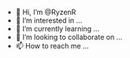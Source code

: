 - 👋 Hi, I’m @RyzenR
- 👀 I’m interested in ...
- 🌱 I’m currently learning ...
- 💞️ I’m looking to collaborate on ...
- 📫 How to reach me ...

<!---
RyzenR/RyzenR is a ✨ special ✨ repository because its `README.md` (this file) appears on your GitHub profile.
You can click the Preview link to take a look at your changes.
--->
